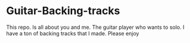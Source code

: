 # Guitar-Backing-tracks
This repo. Is all about you and me. The guitar player who wants to solo. I have a ton of backing tracks that I made. Please enjoy
